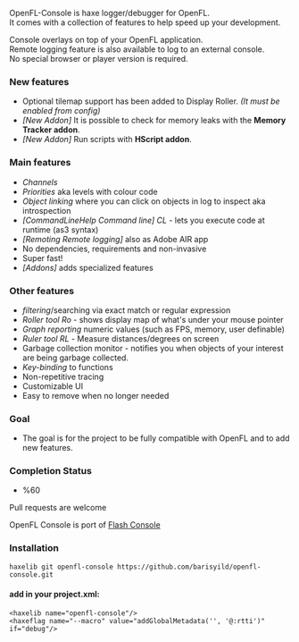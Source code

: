 OpenFL-Console is haxe logger/debugger for OpenFL.<br/>
It comes with a collection of features to help speed up your development.

Console overlays on top of your OpenFL application.<br/>
Remote logging feature is also available to log to an external console.<br/>
No special browser or player version is required.

### New features

* Optional tilemap support has been added to Display Roller. *(It must be enabled from config)*
* *[New Addon]* It is possible to check for memory leaks with the **Memory Tracker addon**.
* *[New Addon]* Run scripts with **HScript addon**.

### Main features

* *Channels*
* *Priorities* aka levels with colour code
* *Object linking* where you can click on objects in log to inspect aka introspection
* *[CommandLineHelp Command line]* _CL_ - lets you execute code at runtime (as3 syntax)
* *[Remoting Remote logging]* also as Adobe AIR app
* No dependencies, requirements and non-invasive
* Super fast!
* *[Addons]* adds specialized features

### Other features
* *filtering*/searching via exact match or regular expression
* *Roller tool* _Ro_ - shows display map of what's under your mouse pointer
* *Graph reporting* numeric values (such as FPS, memory, user definable)
* *Ruler tool* _RL_ - Measure distances/degrees on screen
* Garbage collection monitor - notifies you when objects of your interest are being garbage collected.
* *Key-binding* to functions
* Non-repetitive tracing
* Customizable UI
* Easy to remove when no longer needed


### Goal

* The goal is for the project to be fully compatible with OpenFL and to add new features.

### Completion Status

* %60

Pull requests are welcome

OpenFL Console is port of [Flash Console](https://github.com/junkbyte/flash-console)

### Installation

```
haxelib git openfl-console https://github.com/barisyild/openfl-console.git
```

#### add in your project.xml:

```
<haxelib name="openfl-console"/>
<haxeflag name="--macro" value="addGlobalMetadata('', '@:rtti')" if="debug"/>
```
